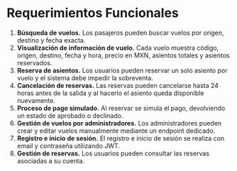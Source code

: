 # Requerimientos Funcionales

1. **Búsqueda de vuelos.** Los pasajeros pueden buscar vuelos por origen, destino y fecha exacta.
2. **Visualización de información de vuelo.** Cada vuelo muestra código, origen, destino, fecha y hora, precio en MXN, asientos totales y asientos reservados.
3. **Reserva de asientos.** Los usuarios pueden reservar un solo asiento por vuelo y el sistema debe impedir la sobreventa.
4. **Cancelación de reservas.** Las reservas pueden cancelarse hasta 24 horas antes de la salida y al hacerlo el asiento queda disponible nuevamente.
5. **Proceso de pago simulado.** Al reservar se simula el pago, devolviendo un estado de aprobado o declinado.
6. **Gestión de vuelos por administradores.** Los administradores pueden crear y editar vuelos manualmente mediante un endpoint dedicado.
7. **Registro e inicio de sesión.** El registro e inicio de sesión se realiza con email y contraseña utilizando JWT.
8. **Gestión de reservas.** Los usuarios pueden consultar las reservas asociadas a su cuenta.
